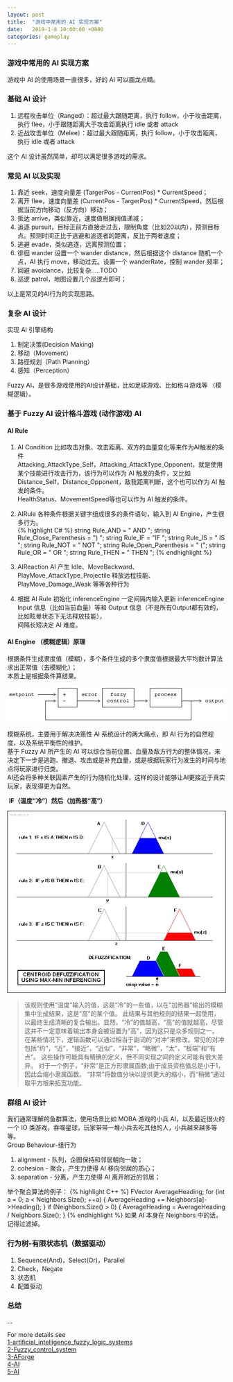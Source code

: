 ```yaml
---
layout: post
title:  "游戏中常用的 AI 实现方案"
date:   2019-1-8 10:00:00 +0800
categories: gameplay
---
```

### 游戏中常用的 AI 实现方案
游戏中 AI 的使用场景一直很多，好的 AI 可以画龙点睛。<br>

### 基础 AI 设计
1. 远程攻击单位（Ranged）：超过最大跟随距离，执行 follow，小于攻击距离，执行 flee，小于跟随距离大于攻击距离执行 idle 或者 attack
2. 近战攻击单位（Melee）：超过最大跟随距离，执行 follow，小于攻击距离，执行 idle 或者 attack

这个 AI 设计虽然简单，却可以满足很多游戏的需求。<br>

### 常见 AI 以及实现
1. 靠近 seek，速度向量差 (TargerPos - CurrentPos) * CurrentSpeed；
2. 离开 flee，速度向量差 (CurrentPos - TargerPos) * CurrentSpeed，然后根据当前方向移动（反方向）移动；
3. 抵达 arrive，类似靠近，速度值根据阀值递减；
4. 追逐 pursuit，目标正前方直接走过去，限制角度（比如20以内），预测目标点。预测时间正比于逃避和追逐者的距离，反比于两者速度；
5. 逃避 evade，类似追逐，远离预测位置；
6. 徘徊 wander 设置一个 wander distance，然后根据这个 distance 随机一个点，AI 执行 move，移动过去。设置一个 wanderRate，控制 wander 频率；
7. 回避 avoidance，比较复杂.....TODO
8. 巡逻 patrol，地图设置几个巡逻点即可；

以上是常见的AI行为的实现思路。<br>

### 复杂 AI 设计
实现 AI 引擎结构<br>
1. 制定决策(Decision Making)
2. 移动（Movement）
3. 路径规划（Path Planning）
4. 感知（Perception） 

Fuzzy AI，是很多游戏使用的AI设计基础，比如足球游戏、比如格斗游戏等 （模糊逻辑）。<br>

### 基于 Fuzzy AI 设计格斗游戏 (动作游戏) AI 
#### AI Rule

1. AI Condition
比如攻击对象、攻击距离、双方的血量变化等来作为AI触发的条件<br>
Attacking_AttackType_Self，Attacking_AttackType_Opponent，就是使用某个技能进行攻击行为，该行为可以作为 AI 触发的条件，又比如 Distance_Self，Distance_Opponent，敌我距离判断，这个也可以作为 AI 触发的条件。<br>
HealthStatus、MovementSpeed等也可以作为 AI 触发的条件。<br>

2. AIRule
各种条件根据关键字组成很多的条件语句，输入到 AI Engine，产生很多行为。<br>
{% highlight C# %}
 string Rule_AND = " AND ";
 string Rule_Close_Parenthesis = ") ";
 string Rule_IF = "IF ";
 string Rule_IS = " IS ";
 string Rule_NOT = " NOT ";
 string Rule_Open_Parenthesis = " (";
 string Rule_OR = " OR ";
 string Rule_THEN = " THEN ";
{% endhighlight %}

3. AIReaction
AI 产生 Idle、MoveBackward、PlayMove_AttackType_Projectile 释放远程技能、PlayMove_Damage_Weak 等等各种行为<br>

4. 根据 AI Rule 初始化 inferenceEngine
一定间隔内输入更新 inferenceEngine Input 信息（比如当前血量）等和 Output 信息（不是所有Output都有效的，比如眩晕状态下无法释放技能），<br>
间隔长短决定 AI 难度。<br>

#### AI Engine （模糊逻辑）原理
根据条件生成隶度值（模糊），多个条件生成的多个隶度值根据最大平均数计算法求出正常值（去模糊化）；<br>
本质上是根据条件算结果。<br>

![](/images/game-ai1.png)<br>

模糊系统，主要用于解决决策性 AI 系统设计的两大痛点，即 AI 行为的自然程度，以及系统平衡性的维护。<br>
基于 Fuzzy AI 所产生的 AI 可以综合当前位置、血量及敌方行为的整体情况，来决定下一步是逃跑、撤退、攻击或是补充血量，或是根据玩家行为发生的时间与地点将玩家进行归类。<br>
AI还会将多种关联因素产生的行为随机化处理，这样的设计能够让AI更接近于真实玩家，表现得更为自然。<br>

 **IF（温度“冷”）然后（加热器“高”）**<br>

![](/images/game-ai2.png)<br>

>该规则使用“温度”输入的值，这是“冷”的一些值，以在“加热器”输出的模糊集中生成结果，这是“高”的某个值。
>此结果与其他规则的结果一起使用，以最终生成清晰的复合输出。显然，“冷”的值越高，“高”的值就越高，尽管这并不一定意味着输出本身会被设置为“高”，因为这只是众多规则之一。
>在某些情况下，逻辑函数可以通过相当于副词的“对冲”来修改。常见的对冲包括“约”，“近”，“接近”，“近似”，“非常”，“略微”，“太”，“极端”和“有点”。
>这些操作可能具有精确的定义，但不同实现之间的定义可能有很大差异。
>对于一个例子，“非常”是正方形隶属函数;由于成员资格值总是小于1，因此会缩小隶属函数。 “非常”将数值分块以提供更大的缩小，而“稍微”通过取平方根来拓宽功能。

### 群组 AI 设计
我们通常理解的鱼群算法，使用场景比如 MOBA 游戏的小兵 AI，以及最近很火的一个 IO 类游戏，吞噬星球，玩家带带一堆小兵去吃其他的人，小兵越来越多等等。<br>
Group Behaviour-组行为
1. alignment - 队列，企图保持和邻居朝向一致；
2. cohesion - 聚合，产生力使得 AI 移向邻居的质心；
3. separation - 分离，产生力使得 AI 离开附近的邻居；

举个聚合算法的例子：
{% highlight C++ %}
FVector AverageHeading;
for (int a = 0; a < Neighbors.Size(); ++a)
{
  AverageHeading += Neighbors[a]->Heading();
}
if (Neighbors.Size() > 0)
{
  AverageHeading = AverageHeading / Neighbors.Size();
}
{% endhighlight %}
如果 AI 本身在 Neighbors 中的话，记得过滤掉。<br>

### 行为树-有限状态机（数据驱动）

1. Sequence(And)，Select(Or)，Parallel
2. Check，Negate
3. 状态机
4. 配置驱动

### 总结
...

For more details see <br>
[1-artificial_intelligence_fuzzy_logic_systems](http://www.tutorialspoint.com/artificial_intelligence/artificial_intelligence_fuzzy_logic_systems.htm)<br>
[2-Fuzzy_control_system](https://en.wikipedia.org/wiki/Fuzzy_control_system)<br>
[3-AForge](http://www.cnblogs.com/htynkn/archive/2012/02/03/AForge_1.html)<br>
[4-AI](http://gad.qq.com/program/translateview/7163282)<br>
[5-AI](http://gad.qq.com/program/translateview/7158132)<br>